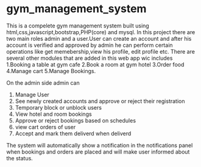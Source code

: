 # gym_management_system
This is a compelete gym management system built using html,css,javascript,bootstrap,PHP(core) and mysql.
In this project there are two main roles admin and a user.User can create an account and after his account is verified and approved by admin he can perform certain operations like get memebership,view his profile, edit profile etc.
There are several other modules that are added in this web app wic includes 
1.Booking a table at gym cafe
2.Book a room at gym hotel
3.Order food 
4.Manage cart
5.Manage Bookings.

On the admin side admin can 
1. Manage User
2. See newly created accounts and approve or reject their registration
3. Temporary block or unblock users
4. View hotel and room bookings
5. Approve or reject bookings based on schedules
6. view cart orders of user
7. Accept and mark them deliverd when deliverd

The system will automatically show a notification in the notifications panel when bookings and orders are placed and will make user informed about the status.

